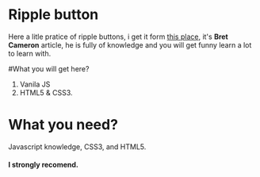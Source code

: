 # Ripple button

Here a litle pratice of ripple buttons, i get it form [this place](https://css-tricks.com/how-to-recreate-the-ripple-effect-of-material-design-buttons/), it's **Bret Cameron** article, he is fully of knowledge and you will get funny learn a lot to learn with.

#What you will get here?

1. Vanila JS
2. HTML5 & CSS3.

# What you need?

Javascript knowledge, CSS3, and HTML5.

#### I strongly recomend.
